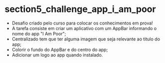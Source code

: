# section5_challenge_app_i_am_poor

- Desafio criado pelo curso para colocar os conhecimentos em prova!
- A tarefa consiste em criar um aplicativo com um AppBar informando o nome do app "I Am Poor";
- Centralizado tem que ter alguma imagem que seja relevante ao titulo do app;
- Colorir o fundo do AppBar e do centro do app;
- Adicionar um logo ao app quando instalado.